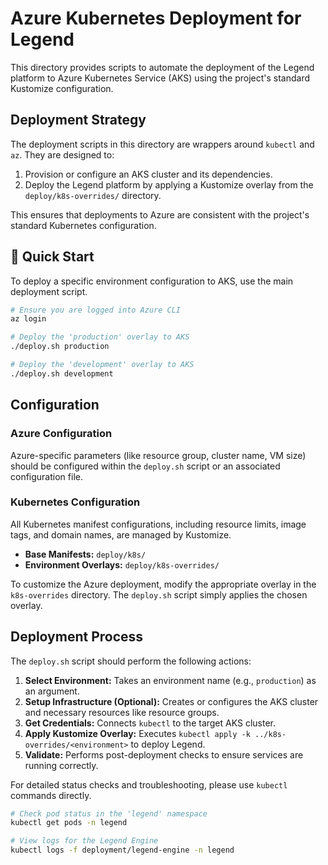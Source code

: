 # Azure Kubernetes Deployment for Legend

This directory provides scripts to automate the deployment of the Legend platform to Azure Kubernetes Service (AKS) using the project's standard Kustomize configuration.

## Deployment Strategy

The deployment scripts in this directory are wrappers around `kubectl` and `az`. They are designed to:

1.  Provision or configure an AKS cluster and its dependencies.
2.  Deploy the Legend platform by applying a Kustomize overlay from the `deploy/k8s-overrides/` directory.

This ensures that deployments to Azure are consistent with the project's standard Kubernetes configuration.

## 🚀 Quick Start

To deploy a specific environment configuration to AKS, use the main deployment script.

```bash
# Ensure you are logged into Azure CLI
az login

# Deploy the 'production' overlay to AKS
./deploy.sh production

# Deploy the 'development' overlay to AKS
./deploy.sh development
```

## Configuration

### Azure Configuration

Azure-specific parameters (like resource group, cluster name, VM size) should be configured within the `deploy.sh` script or an associated configuration file.

### Kubernetes Configuration

All Kubernetes manifest configurations, including resource limits, image tags, and domain names, are managed by Kustomize.

- **Base Manifests:** `deploy/k8s/`
- **Environment Overlays:** `deploy/k8s-overrides/`

To customize the Azure deployment, modify the appropriate overlay in the `k8s-overrides` directory. The `deploy.sh` script simply applies the chosen overlay.

## Deployment Process

The `deploy.sh` script should perform the following actions:

1.  **Select Environment:** Takes an environment name (e.g., `production`) as an argument.
2.  **Setup Infrastructure (Optional):** Creates or configures the AKS cluster and necessary resources like resource groups.
3.  **Get Credentials:** Connects `kubectl` to the target AKS cluster.
4.  **Apply Kustomize Overlay:** Executes `kubectl apply -k ../k8s-overrides/<environment>` to deploy Legend.
5.  **Validate:** Performs post-deployment checks to ensure services are running correctly.

For detailed status checks and troubleshooting, please use `kubectl` commands directly.

```bash
# Check pod status in the 'legend' namespace
kubectl get pods -n legend

# View logs for the Legend Engine
kubectl logs -f deployment/legend-engine -n legend
```
